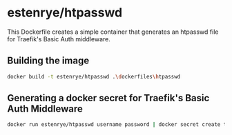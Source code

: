 # estenrye/htpasswd

This Dockerfile creates a simple container that generates an htpasswd file for
Traefik's Basic Auth middleware.

## Building the image

```bash
docker build -t estenrye/htpasswd .\dockerfiles\htpasswd
```

## Generating a docker secret for Traefik's Basic Auth Middleware

```bash
docker run estenrye/htpasswd username password | docker secret create traefik_usersfile -
```
